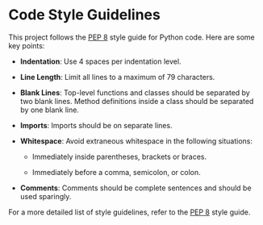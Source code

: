 # Code Style Guidelines

This project follows the [PEP 8](https://pep8.org/) style guide for Python code. Here are some key points:

- **Indentation**: Use 4 spaces per indentation level.

- **Line Length**: Limit all lines to a maximum of 79 characters.

- **Blank Lines**: Top-level functions and classes should be separated by two blank lines. Method definitions inside a class should be separated by one blank line.

- **Imports**: Imports should be on separate lines.

- **Whitespace**: Avoid extraneous whitespace in the following situations:

    - Immediately inside parentheses, brackets or braces.

    - Immediately before a comma, semicolon, or colon.

- **Comments**: Comments should be complete sentences and should be used sparingly.

For a more detailed list of style guidelines, refer to the [PEP 8](https://pep8.org/) style guide.